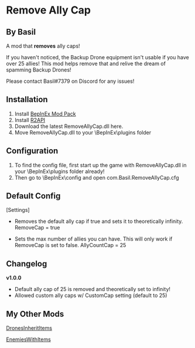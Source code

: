 # Remove Ally Cap
## By Basil

A mod that **removes** ally caps!

If you haven't noticed, the Backup Drone equipment isn't usable if you have over 25 allies! This mod helps remove that and relive the dream of spamming Backup Drones!

Please contact Basil#7379 on Discord for any issues!

## Installation
1. Install [BepInEx Mod Pack](https://thunderstore.io/package/bbepis/BepInExPack/)
2. Install [R2API](https://thunderstore.io/package/tristanmcpherson/R2API/)
3. Download the latest RemoveAllyCap.dll here.
4. Move RemoveAllyCap.dll to your \BepInEx\plugins folder

## Configuration

1. To find the config file, first start up the game with RemoveAllyCap.dll in your \BepInEx\plugins folder already!
2. Then go to \BepInEx\config and open com.Basil.RemoveAllyCap.cfg

## Default Config

[Settings]

* Removes the default ally cap if true and sets it to theoretically infinity.
RemoveCap = true

* Sets the max number of allies you can have. This will only work if RemoveCap is set to false.
AllyCountCap = 25

## Changelog

**v1.0.0**

- Default ally cap of 25 is removed and theoretically set to infinity!
- Allowed custom ally caps w/ CustomCap setting (default to	25)

## My Other Mods

[DronesInheritItems](https://thunderstore.io/package/BasilPanda/DronesInheritItems/)

[EnemiesWithItems](https://thunderstore.io/package/BasilPanda/EnemiesWithItems/)